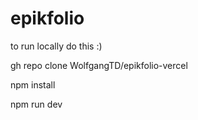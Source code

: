 # epikfolio

to run locally do this :)

gh repo clone WolfgangTD/epikfolio-vercel

npm install

npm run dev
